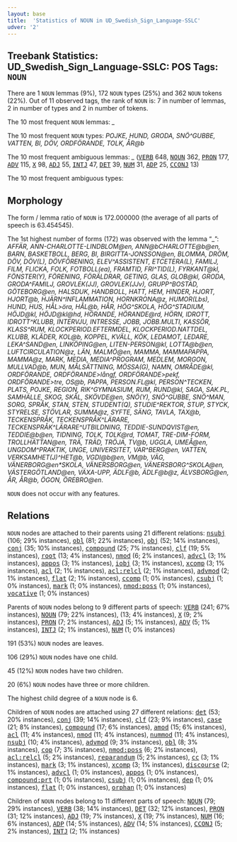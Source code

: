 ```yaml
---
layout: base
title:  'Statistics of NOUN in UD_Swedish_Sign_Language-SSLC'
udver: '2'
---
```


## Treebank Statistics: UD_Swedish_Sign_Language-SSLC: POS Tags: `NOUN`

There are 1 `NOUN` lemmas (9%), 172 `NOUN` types (25%) and 362 `NOUN` tokens (22%).
Out of 11 observed tags, the rank of `NOUN` is: 7 in number of lemmas, 2 in number of types and 2 in number of tokens.

The 10 most frequent `NOUN` lemmas: <em>_</em>

The 10 most frequent `NOUN` types:  <em>POJKE, HUND, GRODA, SNÖ^GUBBE, VATTEN, BI, DÖV, ORDFÖRANDE, TOLK, ÅR@b</em>

The 10 most frequent ambiguous lemmas: <em>_</em> (<tt><a href="swl_sslc-pos-VERB.html">VERB</a></tt> 648, <tt><a href="swl_sslc-pos-NOUN.html">NOUN</a></tt> 362, <tt><a href="swl_sslc-pos-PRON.html">PRON</a></tt> 177, <tt><a href="swl_sslc-pos-ADV.html">ADV</a></tt> 115, <tt><a href="swl_sslc-pos-X.html">X</a></tt> 98, <tt><a href="swl_sslc-pos-ADJ.html">ADJ</a></tt> 55, <tt><a href="swl_sslc-pos-INTJ.html">INTJ</a></tt> 47, <tt><a href="swl_sslc-pos-DET.html">DET</a></tt> 39, <tt><a href="swl_sslc-pos-NUM.html">NUM</a></tt> 31, <tt><a href="swl_sslc-pos-ADP.html">ADP</a></tt> 25, <tt><a href="swl_sslc-pos-CCONJ.html">CCONJ</a></tt> 13)

The 10 most frequent ambiguous types:  



## Morphology

The form / lemma ratio of `NOUN` is 172.000000 (the average of all parts of speech is 63.454545).

The 1st highest number of forms (172) was observed with the lemma “_”: <em>AFFÄR, ANN-CHARLOTTE-LINDBLOM@en, ANN@b*CHARLOTTE@b@en, BARN, BASKETBOLL, BERG, BI, BIRGITTA-JONSSON@en, BLOMMA, DRÖM, DÖV, DÖV(L), DÖVFÖRENING, ELEV^ASSISTENT, ETCETERA(L), FAMILJ, FILM, FLICKA, FOLK, FOTBOLL(ea), FRAMTID, FRI^TID(L), FYRKANT@kl, FÖNSTER(Y), FÖRENING, FÖRÄLDRAR, GETING, GLAS, GLOB@kl, GRODA, GRODA^FAMILJ, GROVLEK(JJ), GROVLEK(JJv), GRUPP^BOSTAD, GÖTEBORG@en, HALSDUK, HANDBOLL, HATT, HEM, HINDER, HJORT, HJORT@b, HJÄRN^INFLAMMATION, HORNKRONA@z, HUMOR(Lbs), HUND, HUS, HÅL>öra, HÅL@b, HÅR, HÖG^SKOLA, HÖG^STADIUM, HÖJD@kl, HÖJD@kl@hd, HÖRANDE, HÖRANDE@rd, HÖRN, IDROTT, IDROTT^KLUBB, INTERVJU, INTRESSE, JOBB, JOBB.MULTI, KASSÖR, KLASS^RUM, KLOCKPERIOD.EFTERMDEL, KLOCKPERIOD.NATTDEL, KLUBB, KLÄDER, KOL@b, KOPPEL, KVÄLL, KÖK, LEDAMOT, LEDARE, LEKA^SAND@en, LINKÖPING@en, LITEN-PERSON@kl, LOTTA@b@en, LUFTCIRCULATION@z, LÄN, MALMÖ@en, MAMMA, MAMMA*PAPPA, MAMMA@z, MARK, MEDIA, MEDIA^PROGRAM, MEDLEM, MORGON, MULLVAD@b, MUN, MÅLSÄTTNING, MÖSSA(G), NAMN, OMRÅDE@kl, ORDFÖRANDE, ORDFÖRANDE>långf, ORDFÖRANDE>pekf, ORDFÖRANDE>tre, OS@b, PAPPA, PERSON.FL@kl, PERSON^TECKEN, PLATS, POJKE, REGION, RIK^GYMNASIUM, RUM, RUND@kl, SAGA, SAK.PL, SAMHÄLLE, SKOG, SKÅL, SKÖVDE@en, SNÖ(Y), SNÖ^GUBBE, SNÖ^MAN, SORG, SPRÅK, STAN, STEN, STUDENT(Q), STUDIE^REKTOR, STUP, STYCK, STYRELSE, STÖVLAR, SUMMA@z, SYFTE, SÄNG, TAVLA, TAX@b, TECKENSPRÅK, TECKENSPRÅK^LÄRARE, TECKENSPRÅK^LÄRARE^UTBILDNING, TEDDIE-SUNDQVIST@en, TEDDIE@b@en, TIDNING, TOLK, TOLK@rd, TOMAT, TRE-DIM-FORM, TROLLHÄTTAN@en, TRÄ, TRÄD, TRÖJA, TV@b, UGGLA, UMEÅ@en, UNGDOM^PRAKTIK, UNGE, UNIVERSITET, VAR^BERG@en, VATTEN, VERKSAMHET(J)^HET@b, VGDI@b@en, VM@b, VÄG, VÄNERBORG@en*SKOLA, VÄNERSBORG@en, VÄNERSBORG^SKOLA@en, VÄSTERGÖTLAND@en, VÄXA-UPP, ÄDLF@b, ÄDLF@b@z, ÄLVSBORG@en, ÅR, ÅR@b, ÖGON, ÖREBRO@en</em>.

`NOUN` does not occur with any features.


## Relations

`NOUN` nodes are attached to their parents using 21 different relations: <tt><a href="swl_sslc-dep-nsubj.html">nsubj</a></tt> (106; 29% instances), <tt><a href="swl_sslc-dep-obl.html">obl</a></tt> (81; 22% instances), <tt><a href="swl_sslc-dep-obj.html">obj</a></tt> (52; 14% instances), <tt><a href="swl_sslc-dep-conj.html">conj</a></tt> (35; 10% instances), <tt><a href="swl_sslc-dep-compound.html">compound</a></tt> (25; 7% instances), <tt><a href="swl_sslc-dep-clf.html">clf</a></tt> (19; 5% instances), <tt><a href="swl_sslc-dep-root.html">root</a></tt> (13; 4% instances), <tt><a href="swl_sslc-dep-nmod.html">nmod</a></tt> (6; 2% instances), <tt><a href="swl_sslc-dep-advcl.html">advcl</a></tt> (3; 1% instances), <tt><a href="swl_sslc-dep-appos.html">appos</a></tt> (3; 1% instances), <tt><a href="swl_sslc-dep-iobj.html">iobj</a></tt> (3; 1% instances), <tt><a href="swl_sslc-dep-xcomp.html">xcomp</a></tt> (3; 1% instances), <tt><a href="swl_sslc-dep-acl.html">acl</a></tt> (2; 1% instances), <tt><a href="swl_sslc-dep-acl-relcl.html">acl:relcl</a></tt> (2; 1% instances), <tt><a href="swl_sslc-dep-advmod.html">advmod</a></tt> (2; 1% instances), <tt><a href="swl_sslc-dep-flat.html">flat</a></tt> (2; 1% instances), <tt><a href="swl_sslc-dep-ccomp.html">ccomp</a></tt> (1; 0% instances), <tt><a href="swl_sslc-dep-csubj.html">csubj</a></tt> (1; 0% instances), <tt><a href="swl_sslc-dep-mark.html">mark</a></tt> (1; 0% instances), <tt><a href="swl_sslc-dep-nmod-poss.html">nmod:poss</a></tt> (1; 0% instances), <tt><a href="swl_sslc-dep-vocative.html">vocative</a></tt> (1; 0% instances)

Parents of `NOUN` nodes belong to 9 different parts of speech: <tt><a href="swl_sslc-pos-VERB.html">VERB</a></tt> (241; 67% instances), <tt><a href="swl_sslc-pos-NOUN.html">NOUN</a></tt> (79; 22% instances),  (13; 4% instances), <tt><a href="swl_sslc-pos-X.html">X</a></tt> (9; 2% instances), <tt><a href="swl_sslc-pos-PRON.html">PRON</a></tt> (7; 2% instances), <tt><a href="swl_sslc-pos-ADJ.html">ADJ</a></tt> (5; 1% instances), <tt><a href="swl_sslc-pos-ADV.html">ADV</a></tt> (5; 1% instances), <tt><a href="swl_sslc-pos-INTJ.html">INTJ</a></tt> (2; 1% instances), <tt><a href="swl_sslc-pos-NUM.html">NUM</a></tt> (1; 0% instances)

191 (53%) `NOUN` nodes are leaves.

106 (29%) `NOUN` nodes have one child.

45 (12%) `NOUN` nodes have two children.

20 (6%) `NOUN` nodes have three or more children.

The highest child degree of a `NOUN` node is 6.

Children of `NOUN` nodes are attached using 27 different relations: <tt><a href="swl_sslc-dep-det.html">det</a></tt> (53; 20% instances), <tt><a href="swl_sslc-dep-conj.html">conj</a></tt> (39; 14% instances), <tt><a href="swl_sslc-dep-clf.html">clf</a></tt> (23; 9% instances), <tt><a href="swl_sslc-dep-case.html">case</a></tt> (21; 8% instances), <tt><a href="swl_sslc-dep-compound.html">compound</a></tt> (17; 6% instances), <tt><a href="swl_sslc-dep-amod.html">amod</a></tt> (15; 6% instances), <tt><a href="swl_sslc-dep-acl.html">acl</a></tt> (11; 4% instances), <tt><a href="swl_sslc-dep-nmod.html">nmod</a></tt> (11; 4% instances), <tt><a href="swl_sslc-dep-nummod.html">nummod</a></tt> (11; 4% instances), <tt><a href="swl_sslc-dep-nsubj.html">nsubj</a></tt> (10; 4% instances), <tt><a href="swl_sslc-dep-advmod.html">advmod</a></tt> (9; 3% instances), <tt><a href="swl_sslc-dep-obl.html">obl</a></tt> (8; 3% instances), <tt><a href="swl_sslc-dep-cop.html">cop</a></tt> (7; 3% instances), <tt><a href="swl_sslc-dep-nmod-poss.html">nmod:poss</a></tt> (6; 2% instances), <tt><a href="swl_sslc-dep-acl-relcl.html">acl:relcl</a></tt> (5; 2% instances), <tt><a href="swl_sslc-dep-reparandum.html">reparandum</a></tt> (5; 2% instances), <tt><a href="swl_sslc-dep-cc.html">cc</a></tt> (3; 1% instances), <tt><a href="swl_sslc-dep-mark.html">mark</a></tt> (3; 1% instances), <tt><a href="swl_sslc-dep-xcomp.html">xcomp</a></tt> (3; 1% instances), <tt><a href="swl_sslc-dep-discourse.html">discourse</a></tt> (2; 1% instances), <tt><a href="swl_sslc-dep-advcl.html">advcl</a></tt> (1; 0% instances), <tt><a href="swl_sslc-dep-appos.html">appos</a></tt> (1; 0% instances), <tt><a href="swl_sslc-dep-compound-prt.html">compound:prt</a></tt> (1; 0% instances), <tt><a href="swl_sslc-dep-csubj.html">csubj</a></tt> (1; 0% instances), <tt><a href="swl_sslc-dep-dep.html">dep</a></tt> (1; 0% instances), <tt><a href="swl_sslc-dep-flat.html">flat</a></tt> (1; 0% instances), <tt><a href="swl_sslc-dep-orphan.html">orphan</a></tt> (1; 0% instances)

Children of `NOUN` nodes belong to 11 different parts of speech: <tt><a href="swl_sslc-pos-NOUN.html">NOUN</a></tt> (79; 29% instances), <tt><a href="swl_sslc-pos-VERB.html">VERB</a></tt> (38; 14% instances), <tt><a href="swl_sslc-pos-DET.html">DET</a></tt> (32; 12% instances), <tt><a href="swl_sslc-pos-PRON.html">PRON</a></tt> (31; 12% instances), <tt><a href="swl_sslc-pos-ADJ.html">ADJ</a></tt> (19; 7% instances), <tt><a href="swl_sslc-pos-X.html">X</a></tt> (19; 7% instances), <tt><a href="swl_sslc-pos-NUM.html">NUM</a></tt> (16; 6% instances), <tt><a href="swl_sslc-pos-ADP.html">ADP</a></tt> (14; 5% instances), <tt><a href="swl_sslc-pos-ADV.html">ADV</a></tt> (14; 5% instances), <tt><a href="swl_sslc-pos-CCONJ.html">CCONJ</a></tt> (5; 2% instances), <tt><a href="swl_sslc-pos-INTJ.html">INTJ</a></tt> (2; 1% instances)

